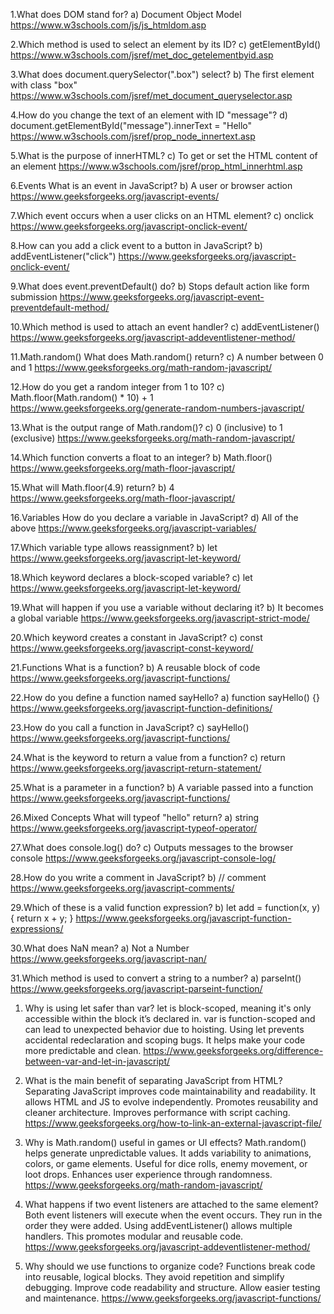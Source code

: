 1.What does DOM stand for? 
a) Document Object Model https://www.w3schools.com/js/js_htmldom.asp

2.Which method is used to select an element by its ID? 
c) getElementById() https://www.w3schools.com/jsref/met_doc_getelementbyid.asp

3.What does document.querySelector(".box") select? 
b) The first element with class "box" https://www.w3schools.com/jsref/met_document_queryselector.asp

4.How do you change the text of an element with ID "message"? 
d) document.getElementById("message").innerText = "Hello" https://www.w3schools.com/jsref/prop_node_innertext.asp

5.What is the purpose of innerHTML? 
c) To get or set the HTML content of an element https://www.w3schools.com/jsref/prop_html_innerhtml.asp

6.Events What is an event in JavaScript? 
b) A user or browser action https://www.geeksforgeeks.org/javascript-events/

7.Which event occurs when a user clicks on an HTML element? 
c) onclick https://www.geeksforgeeks.org/javascript-onclick-event/

8.How can you add a click event to a button in JavaScript? 
b) addEventListener("click") https://www.geeksforgeeks.org/javascript-onclick-event/

9.What does event.preventDefault() do? 
b) Stops default action like form submission https://www.geeksforgeeks.org/javascript-event-preventdefault-method/

10.Which method is used to attach an event handler? 
c) addEventListener() https://www.geeksforgeeks.org/javascript-addeventlistener-method/

11.Math.random() What does Math.random() return? 
c) A number between 0 and 1 https://www.geeksforgeeks.org/math-random-javascript/

12.How do you get a random integer from 1 to 10? 
c) Math.floor(Math.random() * 10) + 1 https://www.geeksforgeeks.org/generate-random-numbers-javascript/

13.What is the output range of Math.random()? 
c) 0 (inclusive) to 1 (exclusive) https://www.geeksforgeeks.org/math-random-javascript/

14.Which function converts a float to an integer? 
b) Math.floor() https://www.geeksforgeeks.org/math-floor-javascript/

15.What will Math.floor(4.9) return? 
b) 4 https://www.geeksforgeeks.org/math-floor-javascript/

16.Variables How do you declare a variable in JavaScript? 
d) All of the above https://www.geeksforgeeks.org/javascript-variables/

17.Which variable type allows reassignment? 
b) let https://www.geeksforgeeks.org/javascript-let-keyword/

18.Which keyword declares a block-scoped variable? 
c) let https://www.geeksforgeeks.org/javascript-let-keyword/

19.What will happen if you use a variable without declaring it? 
b) It becomes a global variable https://www.geeksforgeeks.org/javascript-strict-mode/

20.Which keyword creates a constant in JavaScript? 
c) const https://www.geeksforgeeks.org/javascript-const-keyword/

21.Functions What is a function? 
b) A reusable block of code https://www.geeksforgeeks.org/javascript-functions/

22.How do you define a function named sayHello? 
a) function sayHello() {} https://www.geeksforgeeks.org/javascript-function-definitions/

23.How do you call a function in JavaScript? 
c) sayHello() https://www.geeksforgeeks.org/javascript-functions/

24.What is the keyword to return a value from a function? 
c) return https://www.geeksforgeeks.org/javascript-return-statement/

25.What is a parameter in a function? 
b) A variable passed into a function https://www.geeksforgeeks.org/javascript-functions/

26.Mixed Concepts What will typeof "hello" return? 
a) string https://www.geeksforgeeks.org/javascript-typeof-operator/

27.What does console.log() do? 
c) Outputs messages to the browser console https://www.geeksforgeeks.org/javascript-console-log/

28.How do you write a comment in JavaScript? 
b) // comment https://www.geeksforgeeks.org/javascript-comments/

29.Which of these is a valid function expression? 
b) let add = function(x, y) { return x + y; } https://www.geeksforgeeks.org/javascript-function-expressions/

30.What does NaN mean? 
a) Not a Number https://www.geeksforgeeks.org/javascript-nan/

31.Which method is used to convert a string to a number? 
a) parseInt() https://www.geeksforgeeks.org/javascript-parseint-function/


1. Why is using let safer than var?
let is block-scoped, meaning it's only accessible within the block it’s declared in.
var is function-scoped and can lead to unexpected behavior due to hoisting.
Using let prevents accidental redeclaration and scoping bugs.
It helps make your code more predictable and clean.
https://www.geeksforgeeks.org/difference-between-var-and-let-in-javascript/

2. What is the main benefit of separating JavaScript from HTML?
Separating JavaScript improves code maintainability and readability.
It allows HTML and JS to evolve independently.
Promotes reusability and cleaner architecture.
Improves performance with script caching.
https://www.geeksforgeeks.org/how-to-link-an-external-javascript-file/

3. Why is Math.random() useful in games or UI effects?
Math.random() helps generate unpredictable values.
It adds variability to animations, colors, or game elements.
Useful for dice rolls, enemy movement, or loot drops.
Enhances user experience through randomness.
https://www.geeksforgeeks.org/math-random-javascript/

4. What happens if two event listeners are attached to the same element?
Both event listeners will execute when the event occurs.
They run in the order they were added.
Using addEventListener() allows multiple handlers.
This promotes modular and reusable code.
https://www.geeksforgeeks.org/javascript-addeventlistener-method/

5. Why should we use functions to organize code?
Functions break code into reusable, logical blocks.
They avoid repetition and simplify debugging.
Improve code readability and structure.
Allow easier testing and maintenance.
https://www.geeksforgeeks.org/javascript-functions/





